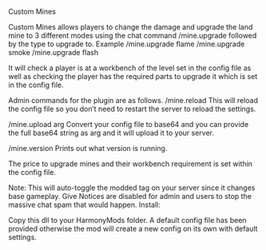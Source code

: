 Custom Mines

Custom Mines allows players to change the damage and upgrade the land mine to 3 different modes using the chat command /mine.upgrade followed by the type to upgrade to.
Example
/mine.upgrade flame
/mine.upgrade smoke
/mine.upgrade flash

It will check a player is at a workbench of the level set in the config file as well as checking the player has the required parts to upgrade it which is set in the config file.

Admin commands for the plugin are as follows.
/mine.reload
This will reload the config file so you don’t need to restart the server to reload the settings.

/mine.upload arg
Convert your config file to base64 and you can provide the full base64 string as arg and it will upload it to your server.

/mine.version
Prints out what version is running.

The price to upgrade mines and their workbench requirement is set within the config file.

Note:
This will auto-toggle the modded tag on your server since it changes base gameplay.
Give Notices are disabled for admin and users to stop the massive chat spam that would happen.
Install:

Copy this dll to your HarmonyMods folder.
A default config file has been provided otherwise the mod will create a new config on its own with default settings.
